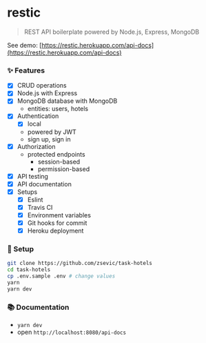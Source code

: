# restic

> REST API boilerplate powered by Node.js, Express, MongoDB


See demo: [https://restic.herokuapp.com/api-docs](https://restic.herokuapp.com/api-docs)

### :sparkles: Features

- [x] CRUD operations
- [x] Node.js with Express
- [x] MongoDB database with MongoDB
    * entities: users, hotels
- [x] Authentication
    - [x] local
    * powered by JWT
    * sign up, sign in
- [x] Authorization
    * protected endpoints
        * session-based
        * permission-based
- [x] API testing
- [x] API documentation
- [x] Setups
    - [x] Eslint
    - [x] Travis CI
    - [x] Environment variables
    - [x] Git hooks for commit
    - [x] Heroku deployment

### :wrench: Setup

```bash
git clone https://github.com/zsevic/task-hotels
cd task-hotels
cp .env.sample .env # change values
yarn
yarn dev
```

### :books: Documentation

* `yarn dev`
* open `http://localhost:8080/api-docs`